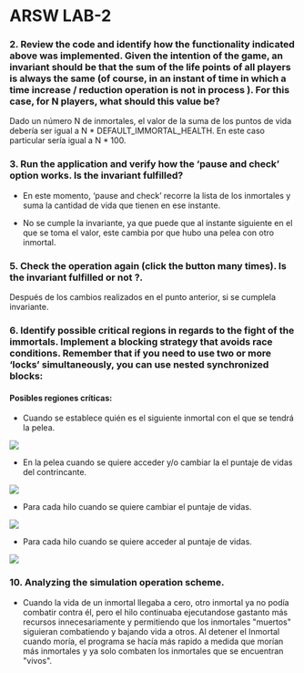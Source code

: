 # ARSW LAB-2

### 2. Review the code and identify how the functionality indicated above was implemented. Given the intention of the game, an invariant should be that the sum of the life points of all players is always the same (of course, in an instant of time in which a time increase / reduction operation is not in process ). For this case, for N players, what should this value be?

Dado un número N de inmortales, el valor de la suma de los puntos de vida debería ser igual a N * DEFAULT_IMMORTAL_HEALTH. En este caso particular sería igual a N * 100.

### 3. Run the application and verify how the ‘pause and check’ option works. Is the invariant fulfilled?

- En este momento, ‘pause and check’ recorre la lista de los inmortales y suma la cantidad de vida que tienen en ese instante.

- No se cumple la invariante, ya que puede que al instante siguiente en el que se toma el valor, este cambia por que hubo una pelea con otro inmortal.

### 5. Check the operation again (click the button many times). Is the invariant fulfilled or not ?.

Después de los cambios realizados en el punto anterior, si se cumplela invariante.

### 6. Identify possible critical regions in regards to the fight of the immortals. Implement a blocking strategy that avoids race conditions. Remember that if you need to use two or more ‘locks’ simultaneously, you can use nested synchronized blocks:

#### Posibles regiones críticas:

- Cuando se establece quién es el siguiente inmortal con el que se tendrá la pelea.

![](https://github.com/JulianGutierritos/ARSW---LAB-2-P1/blob/master/imgs/ars1.png)

- En la pelea cuando se quiere acceder y/o cambiar la el puntaje de vidas del contrincante.

![](https://github.com/JulianGutierritos/ARSW---LAB-2-P1/blob/master/imgs/ars2.png)

- Para cada hilo cuando se quiere cambiar el puntaje de vidas.

![](https://github.com/JulianGutierritos/ARSW---LAB-2-P1/blob/master/imgs/ars4.png)

- Para cada hilo cuando se quiere acceder al puntaje de vidas.

![](https://github.com/JulianGutierritos/ARSW---LAB-2-P1/blob/master/imgs/ars3.png)

### 10. Analyzing the simulation operation scheme.

- Cuando la vida de un inmortal llegaba a cero, otro inmortal ya no podía combatir contra él, pero el hilo continuaba ejecutandose gastanto más recursos innecesariamente y permitiendo que los inmortales "muertos" siguieran combatiendo y bajando vida a otros. Al detener el Inmortal cuando moría, el programa se hacía más rapido a medida que morían más inmortales y ya solo combaten los inmortales que se encuentran "vivos".






